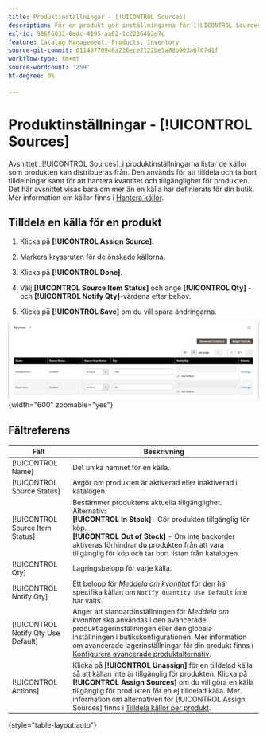 ```yaml
---
title: Produktinställningar - [!UICONTROL Sources]
description: För en produkt ger inställningarna för [!UICONTROL Sources] åtkomst till de  [!DNL Inventory Management] -källor som produkten kan distribueras från.
exl-id: 986f6031-0edc-4105-aa02-1c22364b3e7c
feature: Catalog Management, Products, Inventory
source-git-commit: 01148770946a236ece2122be5a88b963a0f07d1f
workflow-type: tm+mt
source-wordcount: '259'
ht-degree: 0%

---
```


# Produktinställningar - [!UICONTROL Sources]

Avsnittet _[!UICONTROL Sources]_i produktinställningarna listar de källor som produkten kan distribueras från. Den används för att tilldela och ta bort tilldelningar samt för att hantera kvantitet och tillgänglighet för produkten. Det här avsnittet visas bara om mer än en källa har definierats för din butik. Mer information om källor finns i [Hantera källor](../inventory-management/sources-manage.md).

## Tilldela en källa för en produkt

1. Klicka på **[!UICONTROL Assign Source]**.

1. Markera kryssrutan för de önskade källorna.

1. Klicka på **[!UICONTROL Done]**.

1. Välj **[!UICONTROL Source Item Status]** och ange **[!UICONTROL Qty]** - och **[!UICONTROL Notify Qty]**-värdena efter behov.

1. Klicka på **[!UICONTROL Save]** om du vill spara ändringarna.

![Källvy](./assets/catalog-sources-list.png){width="600" zoomable="yes"}

## Fältreferens

| Fält | Beskrivning |
|--- |--- |
| [!UICONTROL Name] | Det unika namnet för en källa. |
| [!UICONTROL Source Status] | Avgör om produkten är aktiverad eller inaktiverad i katalogen. |
| [!UICONTROL Source Item Status] | Bestämmer produktens aktuella tillgänglighet. Alternativ:<br />**[!UICONTROL In Stock]**- Gör produkten tillgänglig för köp.<br />**[!UICONTROL Out of Stock]** - Om inte backorder aktiveras förhindrar du produkten från att vara tillgänglig för köp och tar bort listan från katalogen. |
| [!UICONTROL Qty] | Lagringsbelopp för varje källa. |
| [!UICONTROL Notify Qty] | Ett belopp för _Meddela om kvantitet_ för den här specifika källan om `Notify Quantity Use Default` inte har valts. |
| [!UICONTROL Notify Qty Use Default] | Anger att standardinställningen för _Meddela om kvantitet_ ska användas i den avancerade produktlagerinställningen eller den globala inställningen i butikskonfigurationen. Mer information om avancerade lagerinställningar för din produkt finns i [Konfigurera avancerade produktalternativ](../inventory-management/product-options.md). |
| [!UICONTROL Actions] | Klicka på **[!UICONTROL Unassign]** för en tilldelad källa så att källan inte är tillgänglig för produkten. Klicka på **[!UICONTROL Assign Sources]** om du vill göra en källa tillgänglig för produkten för en ej tilldelad källa. Mer information om alternativen för [!UICONTROL Assign Sources] finns i [Tilldela källor per produkt](../inventory-management/sources-assign-per-product.md). |

{style="table-layout:auto"}
